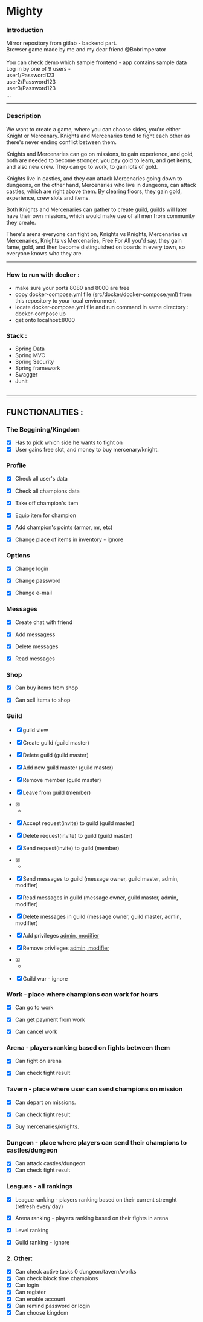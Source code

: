 # Mighty
### Introduction
Mirror repository from gitlab - backend part.<br>
Browser game made by me and my dear friend @BobrImperator<br><br>
You can check demo which sample frontend - app contains sample data<br>
Log in by one of 9 users - <br>
user1/Password123<br>
user2/Password123<br>
user3/Password123<br>
...<br>

<hr>

### Description

We want to create a game, where you can choose sides, you're either Knight or Mercenary.
Knights and Mercenaries tend to fight each other as there's never ending conflict between them.

Knights and Mercenaries can go on missions, to gain experience, and gold, both are needed to become stronger, you pay gold to learn, and get items, and also new crew. 
They can go to work, to gain lots of gold. 

Knights live in castles, and they can attack Mercenaries going down to dungeons, on the other hand, Mercenaries who live in dungeons, can attack castles, which are right above them.
By clearing floors, they gain gold, experience, crew slots and items.

Both Knights and Mercenaries can gather to create guild, guilds will later have their own missions, which would make use of all men from community they create.

There's arena everyone can fight on, Knights vs Knights, Mercenaries vs Mercenaries, Knights vs Mercenaries, Free For All you'd say, they gain fame, gold, and then become distinguished on boards in every town, so everyone knows who they are.
<hr>

### How to run with docker : 
- make sure your ports 8080 and 8000 are free
- copy docker-compose.yml file (src/docker/docker-compose.yml) from this repository to your local environment
- locate docker-compose.yml file and run command in same directory : docker-compose up
- get onto localhost:8000

### Stack :
- Spring Data
- Spring MVC
- Spring Security
- Spring framework
- Swagger
- Junit
  <br><br>
  
<hr>

## FUNCTIONALITIES :

### The Beggining/Kingdom
- [x] Has to pick which side he wants to fight on
- [x] User gains free slot, and money to buy mercenary/knight.

### Profile
- [x] Check all user's data
- [x] Check all champions data
- [x] Take off champion's item
- [x] Equip item for champion
- [x] Add champion's points (armor, mr, etc)
- [x] Change place of items in inventory - ignore


### Options
- [x] Change login
- [x] Change password
- [x] Change e-mail


### Messages
- [x] Create chat with friend
- [x] Add messagess
- [x] Delete messages
- [x] Read messages


### Shop
- [x] Can buy items from shop
- [x] Can sell items to shop


### Guild
- [x] guild view
- [x] Create guild (guild master)
- [x] Delete guild (guild master)
- [x] Add new guild master (guild master)
- [x] Remove member (guild master)
- [x] Leave from guild (member)
- [x] -
- [x] Accept request(invite) to guild (guild master)
- [x] Delete request(invite) to guild (guild master)
- [x] Send request(invite) to guild (member)
- [x] -
- [x] Send messages to guild (message owner, guild master, admin, modifier)
- [x] Read messages in guild (message owner, guild master, admin, modifier)
- [x] Delete messages in guild (message owner, guild master, admin, modifier)
- [x] Add privileges [admin, modifier](/mighty-warriors/back-end-other/wikis/guild%20master%20or%20admin)
- [x] Remove privileges [admin, modifier](/mighty-warriors/back-end-other/wikis/guild%20master%20or%20admin)
- [x] -
- [x] Guild war - ignore


### Work - place where champions can work for hours
- [x] Can go to work
- [x] Can get payment from work
- [x] Can cancel work



### Arena - players ranking based on fights between them
- [x] Can fight on arena
- [x] Can check fight result



### Tavern - place where user can send champions on mission
- [x] Can depart on missions.
- [x] Can check fight result
- [x] Buy mercenaries/knights.


### Dungeon - place where players can send their champions to castles/dungeon

- [x] Can attack castles/dungeon
- [x] Can check fight result

### Leagues - all rankings

- [x] League ranking - players ranking based on their current strenght (refresh every day)
- [x] Arena ranking  - players ranking based on their fights in arena
- [x] Level ranking
- [x] Guild ranking - ignore



### 2. Other:

- [x] Can check active tasks 0 dungeon/tavern/works
- [x] Can check block time champions
- [x] Can login
- [x] Can register
- [x] Can enable account
- [x] Can remind password or login
- [x] Can choose kingdom
